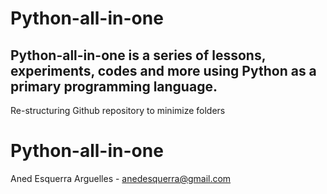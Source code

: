 # Python-all-in-one

## Python-all-in-one is a series of lessons, experiments, codes and more using Python as a primary programming language.

Re-structuring Github repository to minimize folders




# Python-all-in-one
Aned Esquerra Arguelles  -  anedesquerra@gmail.com 